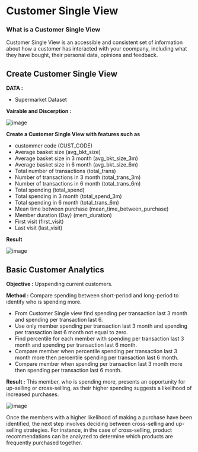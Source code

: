 # Customer Single View

### What is a Customer Single View

Customer Single View is an accessible and consistent set of information about how a customer has interacted with your coompany, including what they have bought, their personal data, opinions and feedback.

## Create Customer Single View

**DATA :**
- Supermarket Dataset

**Vairable and Discerption :**

![image](https://github.com/nacknatthawit/MADT8101-Customer-Analytics/assets/115746160/460746f4-be22-4c43-9d28-7e4e275d7767)

**Create a Customer Single View with features such as**
- custommer code (CUST_CODE)
- Average basket size (avg_bkt_size)
- Average basket size in 3 month (avg_bkt_size_3m)
- Average basket size in 6 month (avg_bkt_size_6m)
- Total number of transactions (total_trans)
- Number of transactions in 3 month (total_trans_3m)
- Number of transactions in 6 month (total_trans_6m)
- Total spending (total_spend)
- Total spending in 3 month (total_spend_3m)
- Total spending in 6 month (total_trans_6m)
- Mean time between purchase (mean_time_between_purchase)	
- Member duration (Day) (mem_duration)
- First visit (first_visit)
- Last visit (last_visit)

**Result**

![image](https://github.com/nacknatthawit/MADT8101-Customer-Analytics/assets/115746160/f1339094-c3ff-43a3-967b-a971d854b9af)

## Basic Customer Analytics

**Objective :** Upspending current customers.

**Method :** Compare spending between short-period and long-period to identify who is spending more.

- From Customer Single view find spending per transaction last 3 month and spending per transaction last 6.
- Use only member spending per transaction last 3 month and spending per transaction last 6 month not equal to zero.
- Find percentile for each member with spending per transaction last 3 month and spending per transaction last 6 month.
- Compare member when percentile spending per transaction last 3 month more then percentile spending per transaction last 6 month.
- Compare member when spending per transaction last 3 month more then spending per transaction last 6 month.

**Result :** This member, who is spending more, presents an opportunity for up-selling or cross-selling, as their higher spending suggests a likelihood of increased purchases.

![image](https://github.com/nacknatthawit/MADT8101-Customer-Analytics/assets/115746160/4e8e592d-ed45-4569-b134-4f431de9da8f)

Once the members with a higher likelihood of making a purchase have been identified, the next step involves deciding between cross-selling and up-selling strategies. For instance, in the case of cross-selling, product recommendations can be analyzed to determine which products are frequently purchased together.


